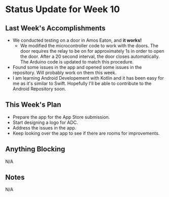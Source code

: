 # Status Update for Week 10

## Last Week's Accomplishments
* We conducted testing on a door in Amos Eaton, and **it works!**
    *  We modified the microcontroller code to work with the doors. The door requires the relay to be on for approximately 1s 
       in order to open the door. After a 20 second interval, the door closes automatically. The Arduino code is updated to match 
       this procedure.
* Found some issues in the app and opened some issues in the repository. Will probably work on them this week. 
* I am learning Android Developement with Kotlin and it has been easy for me as it's similar to Swift. Hopefully I'll be able to contribute to the Android Repository soon.
    
## This Week's Plan
* Prepare the app for the App Store submission.
* Start designing a logo for ADC.
* Address the issues in the app.
* Keep looking over the app to see if there are rooms for improvements.

## Anything Blocking
N/A

## Notes
N/A

